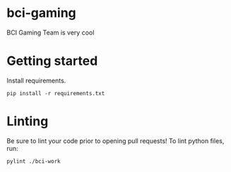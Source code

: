 # bci-gaming

BCI Gaming Team is very cool

# Getting started

Install requirements.

`pip install -r requirements.txt`

# Linting

Be sure to lint your code prior to opening pull requests! To lint python files, run:

`pylint ./bci-work`
